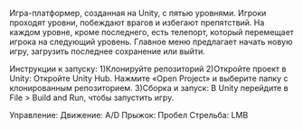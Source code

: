 Игра-платформер, созданная на Unity, с пятью уровнями.
Игроки проходят уровни, побеждают врагов и избегают препятствий. 
На каждом уровне, кроме последнего, есть телепорт, который перемещает игрока на следующий уровень. 
Главное меню предлагает начать новую игру, загрузить последнее сохранение или выйти.


Инструкции к запуску:
1)Клонируйте репозиторий
2)Откройте проект в Unity:
    Откройте Unity Hub.
    Нажмите «Open Project» и выберите папку с клонированным репозиторием.
3)Сборка и запуск:
    В Unity перейдите в File > Build and Run, чтобы запустить игру.


Управление:
  Движение: A/D
  Прыжок: Пробел
  Стрельба: LMB
